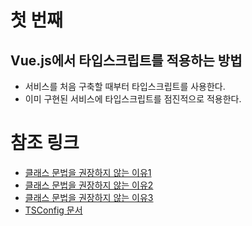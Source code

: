 # 첫 번째
## Vue.js에서 타입스크립트를 적용하는 방법
- 서비스를 처음 구축할 때부터 타입스크립트를 사용한다.
- 이미 구현된 서비스에 타입스크립트를 점진적으로 적용한다.

# 참조 링크
- [클래스 문법을 권장하지 않는 이유1](https://github.com/vuejs/rfcs/pull/17)
- [클래스 문법을 권장하지 않는 이유2](https://github.com/vuejs/rfcs/pull/42)
- [클래스 문법을 권장하지 않는 이유3](https://github.com/vuejs/rfcs/issues/63)
- [TSConfig 문서](https://www.typescriptlang.org/tsconfig)